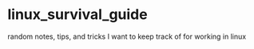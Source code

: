 # linux_survival_guide
random notes, tips, and tricks I want to keep track of for working in linux 
